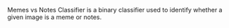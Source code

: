 <!DOCTYPE html>
<html>
<body>
<p>Memes vs Notes Classifier is a binary classifier used to identify whether a given image is a meme or notes.
</p>

<p></p>
</body>
</html>